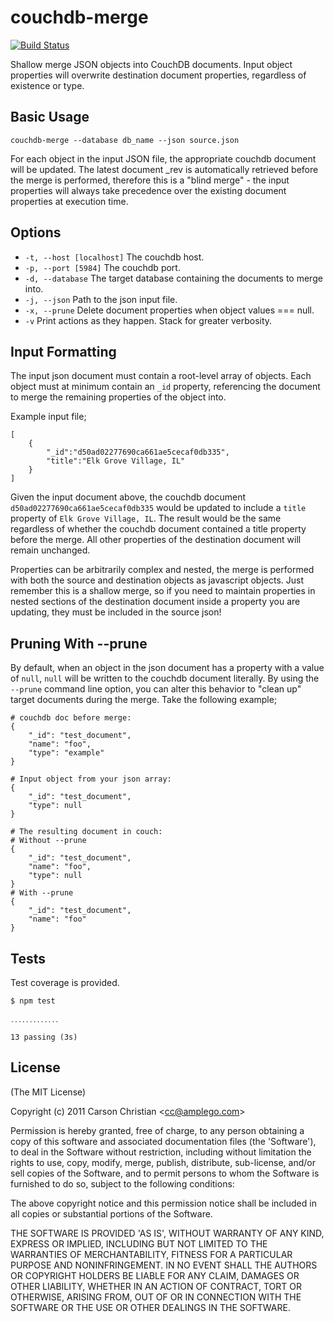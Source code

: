 # couchdb-merge

[![Build Status](https://travis-ci.org/cscade/couchdb-merge.svg)](https://travis-ci.org/cscade/couchdb-merge)

Shallow merge JSON objects into CouchDB documents. Input object properties will overwrite destination document properties, regardless of existence or type.

## Basic Usage

	couchdb-merge --database db_name --json source.json

For each object in the input JSON file, the appropriate couchdb document will be updated. The latest document _rev is automatically retrieved before the merge is performed, therefore this is a "blind merge" - the input properties will always take precedence over the existing document properties at execution time.

## Options

* `-t, --host [localhost]` The couchdb host.
* `-p, --port [5984]` The couchdb port.
* `-d, --database` The target database containing the documents to merge into.
* `-j, --json` Path to the json input file.
* `-x, --prune` Delete document properties when object values === null.
* `-v` Print actions as they happen. Stack for greater verbosity.

## Input Formatting

The input json document must contain a root-level array of objects. Each object must at minimum contain an `_id` property, referencing the document to merge the remaining properties of the object into.

Example input file;

	[
		{
			"_id":"d50ad02277690ca661ae5cecaf0db335",
			"title":"Elk Grove Village, IL"
		}
	]

Given the input document above, the couchdb document `d50ad02277690ca661ae5cecaf0db335` would be updated to include a `title` property of `Elk Grove Village, IL`. The result would be the same regardless of whether the couchdb document contained a title property before the merge. All other properties of the destination document will remain unchanged.

Properties can be arbitrarily complex and nested, the merge is performed with both the source and destination objects as javascript objects. Just remember this is a shallow merge, so if you need to maintain properties in nested sections of the destination document inside a property you are updating, they must be included in the source json!

## Pruning With --prune

By default, when an object in the json document has a property with a value of `null`, `null` will be written to the couchdb document literally. By using the `--prune` command line option, you can alter this behavior to "clean up" target documents during the merge. Take the following example;

	# couchdb doc before merge:
	{
		"_id": "test_document",
		"name": "foo",
		"type": "example"
	}

	# Input object from your json array:
	{
		"_id": "test_document",
		"type": null
	}

	# The resulting document in couch:
	# Without --prune
	{
		"_id": "test_document",
		"name": "foo",
		"type": null
	}
	# With --prune
	{
		"_id": "test_document",
		"name": "foo"
	}

## Tests

Test coverage is provided.

	$ npm test

	․․․․․․․․․․․․․

	13 passing (3s)

## License 

(The MIT License)

Copyright (c) 2011 Carson Christian &lt;cc@amplego.com&gt;

Permission is hereby granted, free of charge, to any person obtaining
a copy of this software and associated documentation files (the
'Software'), to deal in the Software without restriction, including
without limitation the rights to use, copy, modify, merge, publish,
distribute, sub-license, and/or sell copies of the Software, and to
permit persons to whom the Software is furnished to do so, subject to
the following conditions:

The above copyright notice and this permission notice shall be
included in all copies or substantial portions of the Software.

THE SOFTWARE IS PROVIDED 'AS IS', WITHOUT WARRANTY OF ANY KIND,
EXPRESS OR IMPLIED, INCLUDING BUT NOT LIMITED TO THE WARRANTIES OF
MERCHANTABILITY, FITNESS FOR A PARTICULAR PURPOSE AND NONINFRINGEMENT.
IN NO EVENT SHALL THE AUTHORS OR COPYRIGHT HOLDERS BE LIABLE FOR ANY
CLAIM, DAMAGES OR OTHER LIABILITY, WHETHER IN AN ACTION OF CONTRACT,
TORT OR OTHERWISE, ARISING FROM, OUT OF OR IN CONNECTION WITH THE
SOFTWARE OR THE USE OR OTHER DEALINGS IN THE SOFTWARE.